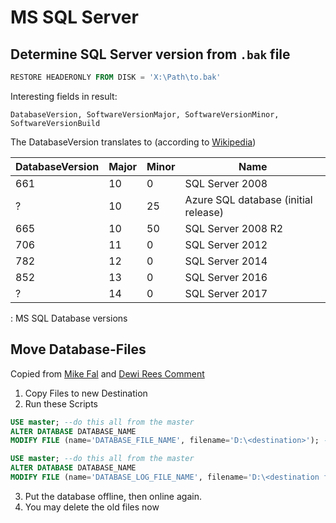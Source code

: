 # MS SQL Server

## Determine SQL Server version from `.bak` file

```SQL
RESTORE HEADERONLY FROM DISK = 'X:\Path\to.bak'
```

Interesting fields in result:

    DatabaseVersion, SoftwareVersionMajor, SoftwareVersionMinor, SoftwareVersionBuild

The DatabaseVersion translates to (according to [Wikipedia](https://en.wikipedia.org/wiki/History_of_Microsoft_SQL_Server))

|DatabaseVersion|Major|Minor|Name|
|---------------|----|----|----|
|661|10|0|SQL Server 2008|
|?|10|25|Azure SQL database (initial release)|
|665|10|50|SQL Server 2008 R2|
|706|11|0 |SQL Server 2012|
|782|12|0 |SQL Server 2014|
|852|13|0 |SQL Server 2016|
|?|14|0 |SQL Server 2017|

: MS SQL Database versions

## Move Database-Files

Copied from [Mike Fal](https://dba.stackexchange.com/a/52010) and [Dewi Rees Comment](https://dba.stackexchange.com/questions/52007/how-do-i-move-sql-server-database-files#comment191126_52010)

1. Copy Files to new Destination
2. Run these Scripts
```SQL
USE master; --do this all from the master
ALTER DATABASE DATABASE_NAME
MODIFY FILE (name='DATABASE_FILE_NAME', filename='D:\<destination>'); --Filename is new location

USE master; --do this all from the master
ALTER DATABASE DATABASE_NAME
MODIFY FILE (name='DATABASE_LOG_FILE_NAME', filename='D:\<destination for log>');
```
3. Put the database offline, then online again.
4. You may delete the old files now
